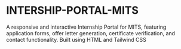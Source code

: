 # INTERSHIP-PORTAL-MITS
A responsive and interactive Internship Portal for MITS, featuring application forms, offer letter generation, certificate verification, and contact functionality. Built using HTML and Tailwind CSS
